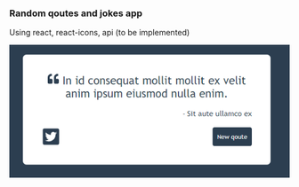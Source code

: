### Random qoutes and jokes app

Using react, react-icons, api (to be implemented)

![Screenshot](public/screenshot.png)

